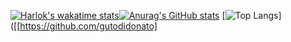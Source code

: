 [![Harlok's wakatime stats](https://github-readme-stats.vercel.app/api/wakatime?username=gutodidonato)](https://github.com/anuraghazra/github-readme-stats)[![Anurag's GitHub stats](https://github-readme-stats.vercel.app/api?username=gutodidonato)](https://github.com/anuraghazra/github-readme-stats) [![Top Langs](https://github-readme-stats.vercel.app/api/top-langs/?username=gutodidonato&layout=donut-vertical)]([[https://github.com/gutodidonato]





